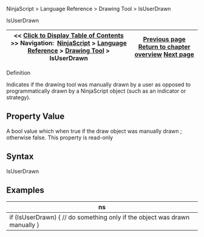 ﻿
NinjaScript \> Language Reference \> Drawing Tool \> IsUserDrawn

IsUserDrawn

| \<\< [Click to Display Table of Contents](isuserdrawn.md) \>\> **Navigation:**     [NinjaScript](ninjascript-1.md) \> [Language Reference](language_reference_wip-1.md) \> [Drawing Tool](drawing_tools-1.md) \> IsUserDrawn | [Previous page](islocked-1.md) [Return to chapter overview](drawing_tools-1.md) [Next page](onbarschanged-1.md) |
| --- | --- |
Definition  

Indicates if the drawing tool was manually drawn by a user as opposed to programmatically drawn by a NinjaScript object (such as an indicator or strategy).
 
## Property Value
A bool value which when true if the draw object was manually drawn ; otherwise false. This property is read\-only
 
## Syntax
IsUserDrawn
## 
## Examples

| ns |
| --- |
| if (IsUserDrawn) {   // do something only if the object was drawn manually } |
